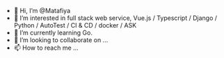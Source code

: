 - 👋 Hi, I’m @Matafiya
- 👀 I’m interested in full stack web service, Vue.js / Typescript / Django / Python / AutoTest / CI & CD / docker / ASK 
- 🌱 I’m currently learning Go.
- 💞️ I’m looking to collaborate on ...
- 📫 How to reach me ...

<!---
Matafiya/Matafiya is a ✨ special ✨ repository because its `README.md` (this file) appears on your GitHub profile.
You can click the Preview link to take a look at your changes.
--->
